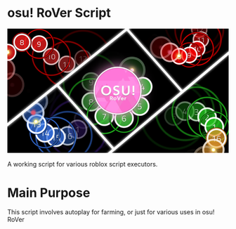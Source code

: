 # osu! RoVer Script

<img src="medias/thumbnail.png">

A working script for various roblox script executors.

# Main Purpose

This script involves autoplay for farming, or just for various uses in osu! RoVer
